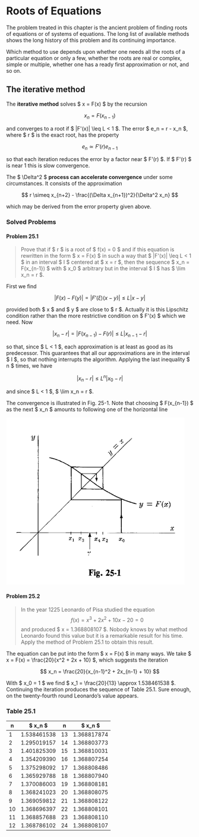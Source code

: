 # Roots of Equations

The problem treated in this chapter is the ancient problem of finding roots of equations or of systems of equations. The long list of available methods shows the long history of this problem and its continuing importance.

Which method to use depends upon whether one needs all the roots of a particular equation or only a few, whether the roots are real or complex, simple or multiple, whether one has a ready first approximation or not, and so on.

## The iterative method

The **iterative method** solves $ x = F(x) $ by the recursion

$$
x_n = F(x_{n-1})
$$

and converges to a root if $ |F'(x)| \leq L < 1 $. The error $ e_n = r - x_n $, where $ r $ is the exact root, has the property

$$
e_n \simeq F'(r) e_{n-1}
$$

so that each iteration reduces the error by a factor near $ F'(r) $. If $ F'(r) $ is near 1 this is slow convergence.

The $ \Delta^2 $ **process can accelerate convergence** under some circumstances. It consists of the approximation

$$
r \simeq x_{n+2} - \frac{(\Delta x_{n+1})^2}{\Delta^2 x_n}
$$

which may be derived from the error property given above.

### Solved Problems

#### Problem 25.1

 > Prove that if $ r $ is a root of $ f(x) = 0 $ and if this equation is rewritten in the form $ x = F(x) $ in such a way that $ |F'(x)| \leq L < 1 $ in an interval $ I $ centered at $ x = r $, then the sequence $ x_n = F(x_{n-1}) $ with $ x_0 $ arbitrary but in the interval $ I $ has $ \lim x_n = r $.

First we find

$$
|F(x) - F(y)| = |F'(\xi)(x - y)| \leq L |x - y|
$$

provided both $ x $ and $ y $ are close to $ r $. Actually it is this Lipschitz condition rather than the more restrictive condition on $ F'(x) $ which we need. Now

$$
|x_n - r| = |F(x_{n-1}) - F(r)| \leq L |x_{n-1} - r|
$$

so that, since $ L < 1 $, each approximation is at least as good as its predecessor. This guarantees that all our approximations are in the interval $ I $, so that nothing interrupts the algorithm. Applying the last inequality $ n $ times, we have

$$
|x_n - r| \leq L^n |x_0 - r|
$$

and since $ L < 1 $, $ \lim x_n = r $.

The convergence is illustrated in Fig. 25-1. Note that choosing $ F(x_{n-1}) $ as the next $ x_n $ amounts to following one of the horizontal line

![Graphical illustration of the fixed-point iteration method](fig25-2.png)

#### Problem 25.2

> In the year 1225 Leonardo of Pisa studied the equation
> $$
> f(x) = x^3 + 2x^2 + 10x - 20 = 0
> $$
>and produced $ x = 1.368808107 $. Nobody knows by what method Leonardo found this value but it is a remarkable result for his time. Apply the method of Problem 25.1 to obtain this result.

The equation can be put into the form $ x = F(x) $ in many ways. We take $ x = F(x) = \frac{20}{x^2 + 2x + 10} $, which suggests the iteration

$$
x_n = \frac{20}{x_{n-1}^2 + 2x_{n-1} + 10}
$$

With $ x_0 = 1 $ we find $ x_1 = \frac{20}{13} \approx 1.538461538 $. Continuing the iteration produces the sequence of Table 25.1. Sure enough, on the twenty-fourth round Leonardo’s value appears.

### Table 25.1

| n  | $ x_n $       | n  | $ x_n $       |
|----|------------------|----|------------------|
| 1  | 1.538461538      | 13 | 1.368817874      |
| 2  | 1.295019157      | 14 | 1.368803773      |
| 3  | 1.401825309      | 15 | 1.368810031      |
| 4  | 1.354209390      | 16 | 1.368807254      |
| 5  | 1.375298092      | 17 | 1.368808486      |
| 6  | 1.365929788      | 18 | 1.368807940      |
| 7  | 1.370086003      | 19 | 1.368808181      |
| 8  | 1.368241023      | 20 | 1.368808075      |
| 9  | 1.369059812      | 21 | 1.368808122      |
| 10 | 1.368696397      | 22 | 1.368808101      |
| 11 | 1.368857688      | 23 | 1.368808110      |
| 12 | 1.368786102      | 24 | 1.368808107      |
